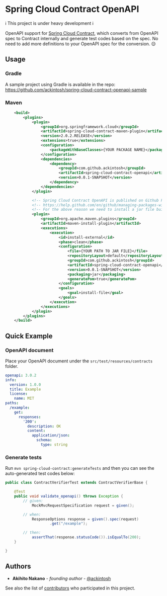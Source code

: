 # Spring Cloud Contract OpenAPI

:information_source: This project is under heavy development :information_source:

OpenAPI support for [Spring Cloud Contract](https://github.com/spring-cloud/spring-cloud-contract), which converts from OpenAPI spec to Contract internally and generate test codes based on the spec. No need to add more definitions to your OpenAPI spec for the conversion. :relieved:

## Usage

### Gradle

A sample project using Gradle is available in the repo:
https://github.com/ackintosh/spring-cloud-contract-openapi-sample

### Maven

```xml
    <build>
        <plugins>
            <plugin>
                <groupId>org.springframework.cloud</groupId>
                <artifactId>spring-cloud-contract-maven-plugin</artifactId>
                <version>2.0.2.RELEASE</version>
                <extensions>true</extensions>
                <configuration>
                    <packageWithBaseClasses>{YOUR PACKAGE NAME}</packageWithBaseClasses>
                </configuration>
                <dependencies>
                    <dependency>
                        <groupId>com.github.ackintosh</groupId>
                        <artifactId>spring-cloud-contract-openapi</artifactId>
                        <version>0.0.1-SNAPSHOT</version>
                    </dependency>
                </dependencies>
            </plugin>

            <!-- Spring Cloud Contract OpenAPI is published on Github Packages but GitHub Packages does not support SNAPSHOT versions of Apache Maven. -->
            <!-- https://help.github.com/en/github/managing-packages-with-github-packages/configuring-apache-maven-for-use-with-github-packages -->
            <!-- For the above reason we need to install a jar file built by local machine for now. -->
            <plugin>
                <groupId>org.apache.maven.plugins</groupId>
                <artifactId>maven-install-plugin</artifactId>
                <executions>
                    <execution>
                        <id>install-external</id>
                        <phase>clean</phase>
                        <configuration>
                            <file>{YOUR PATH TO JAR FILE}</file>
                            <repositoryLayout>default</repositoryLayout>
                            <groupId>com.github.ackintosh</groupId>
                            <artifactId>spring-cloud-contract-openapi</artifactId>
                            <version>0.0.1-SNAPSHOT</version>
                            <packaging>jar</packaging>
                            <generatePom>true</generatePom>
                        </configuration>
                        <goals>
                            <goal>install-file</goal>
                        </goals>
                    </execution>
                </executions>
            </plugin>
        </plugins>
    </build>
```

## Quick Example

### OpenAPI document

Place your OpenAPI document under the `src/test/resources/contracts` folder.

```yaml
openapi: 3.0.2
info:
  version: 1.0.0
  title: Example
  license:
    name: MIT
paths:
  /example:
    get:
      responses:
        '200':
          description: OK
          content:
            application/json:
              schema:
                type: string
```

### Generate tests

Run `mvn spring-cloud-contract:generateTests` and then you can see the auto-generated test codes below:

```java
public class ContractVerifierTest extends ContractVerifierBase {

	@Test
	public void validate_openapi() throws Exception {
		// given:
			MockMvcRequestSpecification request = given();

		// when:
			ResponseOptions response = given().spec(request)
					.get("/example");

		// then:
			assertThat(response.statusCode()).isEqualTo(200);
	}

}
```

## Authors

* **Akihito Nakano** - *founding author* - [@ackintosh](https://github.com/ackintosh)

See also the list of [contributors](https://github.com/ackintosh/spring-cloud-contract-openapi/graphs/contributors) who participated in this project.
